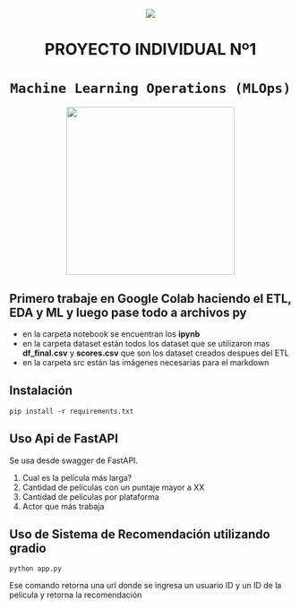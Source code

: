 <p align=center><img src=https://d31uz8lwfmyn8g.cloudfront.net/Assets/logo-henry-white-lg.png><p>

# <h1 align=center> **PROYECTO INDIVIDUAL Nº1** </h1>

# <h1 align=center>**`Machine Learning Operations (MLOps)`**</h1>

<p align="center">
<img src="https://user-images.githubusercontent.com/67664604/217914153-1eb00e25-ac08-4dfa-aaf8-53c09038f082.png"  height=300>
</p>

## Primero trabaje en **Google Colab** haciendo el **ETL, EDA y ML** y luego pase todo a archivos **py**
- en la carpeta notebook se encuentran los **ipynb**
- en la carpeta dataset están todos los dataset que se utilizaron mas **df_final.csv** y **scores.csv** que son los dataset creados despues del ETL
- en la carpeta src están las imágenes necesarias para el markdown

## Instalación
```shell
pip install -r requirements.txt
```


## Uso Api de FastAPI
Se usa desde swagger de FastAPI.
1. Cual es la película más larga?
2. Cantidad de películas con un puntaje mayor a XX
3. Cantidad de películas por plataforma
4. Actor que más trabaja

## Uso de Sistema de Recomendación utilizando gradio
```shell
python app.py
```
Ese comando retorna una url donde se ingresa un usuario ID y un ID de la pelicula y retorna la recomendación


